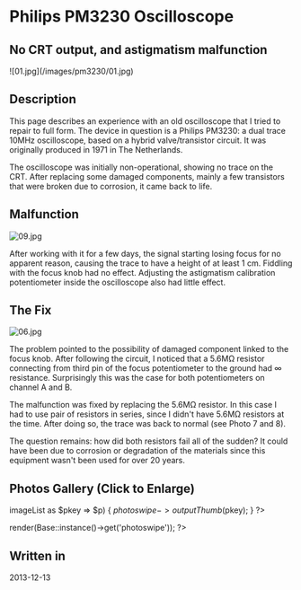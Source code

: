 # Philips PM3230 Oscilloscope
## No CRT output, and astigmatism malfunction

<section id="splash-image">
![01.jpg](/images/pm3230/01.jpg)
</section>

Description
-----------

This page describes an experience with an old oscilloscope that I tried to repair to full form. The device in question is a Philips PM3230: a dual trace 10MHz oscilloscope, based on a hybrid valve/transistor circuit. It was originally produced in 1971 in The Netherlands.

The oscilloscope was initially non-operational, showing no trace on the CRT. After replacing some damaged components, mainly a few transistors that were broken due to corrosion, it came back to life.

Malfunction
-----------

![09.jpg](/images/pm3230/09.jpg)

After working with it for a few days, the signal starting losing focus for no apparent reason, causing the trace to have a height of at least 1 cm. Fiddling with the focus knob had no effect. Adjusting the astigmatism calibration potentiometer inside the oscilloscope also had little effect.

The Fix
-------

![06.jpg](/images/pm3230/06.jpg)

The problem pointed to the possibility of damaged component linked to the focus knob. After following the circuit, I noticed that a 5.6MΩ resistor connecting from third pin of the focus potentiometer to the ground had ∞ resistance. Surprisingly this was the case for both potentiometers on channel A and B.

The malfunction was fixed by replacing the 5.6MΩ resistor. In this case I had to use pair of resistors in series, since I didn't have 5.6MΩ resistors at the time. After doing so, the trace was back to normal (see Photo 7 and 8).

The question remains: how did both resistors fail all of the sudden? It could have been due to corrosion or degradation of the materials since this equipment wasn't been used for over 20 years.

Photos Gallery (Click to Enlarge)
---------------------------------

imageList as $pkey => $p) { $photoswipe->outputThumb($pkey); } ?>

render(Base::instance()->get('photoswipe')); ?>

Written in
----------

2013-12-13
